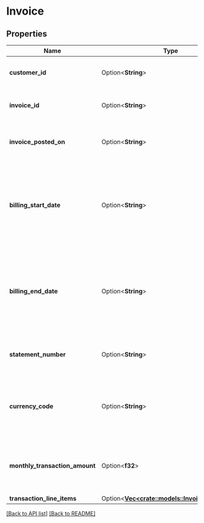 # Invoice

## Properties

Name | Type | Description | Notes
------------ | ------------- | ------------- | -------------
**customer_id** | Option<**String**> | Customer ID associated with the invoice. | 
**invoice_id** | Option<**String**> | Numeric string identifying the invoice. | 
**invoice_posted_on** | Option<**String**> | Date and time invoice was posted on, in ISO 8601 format. | 
**billing_start_date** | Option<**String**> | Date and time (in ISO 8601 format) for initiation point of a billing cycle, signifying the start of charges for a service or subscription. | 
**billing_end_date** | Option<**String**> | Date and time (in ISO 8601 format) for termination point of a billing cycle, signifying the end of charges for a service or subscription. | 
**statement_number** | Option<**String**> | Alphanumeric string identifying the statement number. | 
**currency_code** | Option<**String**> | Three-letter code representing a specific currency used for financial transactions. | 
**monthly_transaction_amount** | Option<**f32**> | Total billable amount for invoiced services charged within a single month. | 
**transaction_line_items** | Option<[**Vec&lt;crate::models::Invoicelineitems&gt;**](Invoicelineitems.md)> |  | 

[[Back to API list]](../README.md#documentation-for-api-endpoints) [[Back to README]](../README.md)


